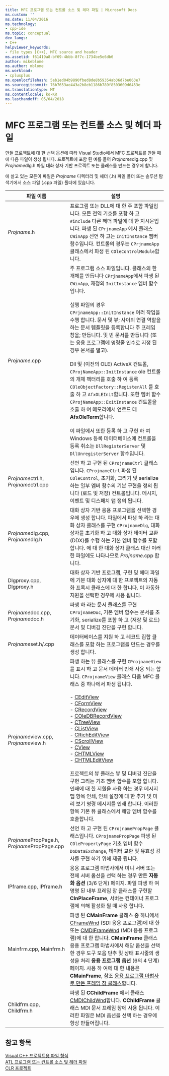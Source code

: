 ```yaml
---
title: MFC 프로그램 또는 컨트롤 소스 및 헤더 파일 | Microsoft Docs
ms.custom: ''
ms.date: 11/04/2016
ms.technology:
- cpp-ide
ms.topic: conceptual
dev_langs:
- C++
helpviewer_keywords:
- file types [C++], MFC source and header
ms.assetid: f61419a8-bf69-4bbb-8f7c-1734be5e6db6
author: mikeblome
ms.author: mblome
ms.workload:
- cplusplus
ms.openlocfilehash: 5ab1ed04b9890fbed8de8b59354ab36d7be063e7
ms.sourcegitcommit: 76b7653ae443a2b8eb1186b789f8503609d6453e
ms.translationtype: MT
ms.contentlocale: ko-KR
ms.lasthandoff: 05/04/2018
---
```

# <a name="mfc-program-or-control-source-and-header-files"></a>MFC 프로그램 또는 컨트롤 소스 및 헤더 파일
만들 프로젝트에 대 한 선택 옵션에 따라 Visual Studio에서 MFC 프로젝트를 만들 때에 다음 파일이 생성 됩니다. 프로젝트에 포함 된 예를 들어 *Projname*dlg.cpp 및 *Projname*dlg.h 파일 대화 상자 기반 프로젝트 또는 클래스를 만드는 경우에 합니다.  
  
 에 살고 있는 모든이 파일은 *Projname* 디렉터리 및 헤더 (.h) 파일 폴더 또는 솔루션 탐색기에서 소스 파일 (.cpp 파일) 폴더에 있습니다.  
  
|파일 이름|설명|  
|---------------|-----------------|  
|*Projname*.h|프로그램 또는 DLL에 대 한 주 포함 파일입니다. 모든 전역 기호를 포함 하 고 `#include` 다른 헤더 파일에 대 한 지시문입니다. 파생 된 `CPrjnameApp` 에서 클래스 `CWinApp` 선언 하 고는 `InitInstance` 멤버 함수입니다. 컨트롤의 경우는 `CPrjnameApp` 클래스에서 파생 된 `COleControlModule`합니다.|  
|*Projname*.cpp|주 프로그램 소스 파일입니다. 클래스의 한 개체를 만듭니다 `CPrjnameApp`에서 파생 된 `CWinApp`, 재정의 `InitInstance` 멤버 함수입니다.<br /><br /> 실행 파일의 경우 `CPrjnameApp::InitInstance` 여러 작업을 수행 합니다. 문서 및 뷰; 사이의 연결 역할을 하는 문서 템플릿을 등록합니다 주 프레임 창을; 만듭니다. 및 빈 문서를 만듭니다 (또는 응용 프로그램에 명령줄 인수로 지정 된 경우 문서를 열고).<br /><br /> Dll 및 (이전의 OLE) ActiveX 컨트롤, `CProjNameApp::InitInstance` ole 컨트롤의 개체 팩터리를 호출 하 여 등록 `COleObjectFactory::RegisterAll` 를 호출 하 고 `AfxOLEInit`합니다. 또한 멤버 함수 `CProjNameApp::ExitInstance` 컨트롤을 호출 하 여 메모리에서 언로드 데 **AfxOleTerm**합니다.<br /><br /> 이 파일에서 또한 등록 하 고 구현 하 여 Windows 등록 데이터베이스에 컨트롤을 등록 취소는 `DllRegisterServer` 및 `DllUnregisterServer` 함수입니다.|  
|*Projname*ctrl.h, *Projname*ctrl.cpp|선언 하 고 구현 된 `CProjnameCtrl` 클래스입니다. `CProjnameCtrl` 파생 된 `COleControl`, 초기화, 그리기 및 serialize 하는 일부 멤버 함수의 기본 구현을 정의 됩니다 (로드 및 저장) 컨트롤입니다. 메시지, 이벤트 및 디스패치 맵 정의 됩니다.|  
|*Projname*dlg.cpp, *Projname*dlg.h|대화 상자 기반 응용 프로그램을 선택한 경우에 생성 합니다. 파일에서 파생 하 라는 대화 상자 클래스를 구현 `CProjnameDlg`, 대화 상자를 초기화 하 고 대화 상자 데이터 교환 (DDX)를 수행 하는 기본 멤버 함수를 포함 합니다. 에 대 한 대화 상자 클래스 대신 이러한 파일에도 나타나므로 *Projname*.cpp 합니다.|  
|Dlgproxy.cpp, Dlgproxy.h|대화 상자 기반 프로그램, 구현 및 헤더 파일에 기본 대화 상자에 대 한 프로젝트의 자동화 프록시 클래스에 대 한 합니다. 이 자동화 지원을 선택한 경우에 사용 됩니다.|  
|*Projname*doc.cpp, *Projname*doc.h|파생 하 라는 문서 클래스를 구현 `CProjnameDoc`, 기본 멤버 함수는 문서를 초기화, serialize를 포함 하 고 (저장 및 로드) 문서 및 디버깅 진단을 구현 합니다.|  
|*Projname*set.h/.cpp|데이터베이스를 지원 하 고 레코드 집합 클래스를 포함 하는 프로그램을 만드는 경우를 생성 합니다.|  
|*Projname*view.cpp, *Projname*view.h|파생 하는 뷰 클래스를 구현 `CProjnameView`를 표시 하 고 문서 데이터 인쇄 사용 되는 합니다. `CProjnameView` 클래스 다음 MFC 클래스 중 하나에서 파생 됩니다.<br /><br /> -   [CEditView](../mfc/reference/ceditview-class.md)<br />-   [CFormView](../mfc/reference/cformview-class.md)<br />-   [CRecordView](../mfc/reference/crecordview-class.md)<br />-   [COleDBRecordView](../mfc/reference/coledbrecordview-class.md)<br />-   [CTreeView](../mfc/reference/ctreeview-class.md)<br />-   [CListView](../mfc/reference/clistview-class.md)<br />-   [CRichEditView](../mfc/reference/cricheditview-class.md)<br />-   [CScrollView](../mfc/reference/cscrollview-class.md)<br />-   [CView](../mfc/reference/cview-class.md)<br />-   [CHTMLView](../mfc/reference/chtmlview-class.md)<br />-   [CHTMLEditView](../mfc/reference/chtmleditview-class.md)<br /><br /> 프로젝트의 뷰 클래스 뷰 및 디버깅 진단을 구현 그리는 기초 멤버 함수를 포함 합니다. 인쇄에 대 한 지원을 사용 하는 경우 메시지 맵 항목 인쇄, 인쇄 설정에 대 한 추가 및 미리 보기 명령 메시지를 인쇄 합니다. 이러한 항목 기본 뷰 클래스에서 해당 멤버 함수를 호출합니다.|  
|*Projname*PropPage.h, *Projname*PropPage.cpp|선언 하 고 구현 된 `CProjnamePropPage` 클래스입니다. `CProjnamePropPage` 파생 된 `COlePropertyPage` 기초 멤버 함수 `DoDataExchange`, 데이터 교환 및 유효성 검사를 구현 하기 위해 제공 됩니다.|  
|IPframe.cpp, IPframe.h|응용 프로그램 마법사에서 미니 서버 또는 전체 서버 옵션을 선택 하는 경우 만든 **자동화 옵션** (3/6 단계) 페이지. 파일 파생 하 여 명명 된 내부 프레임 창 클래스를 구현할 **CInPlaceFrame**, 서버는 컨테이너 프로그램에 의해 활성화 될 때 사용 합니다.|  
|Mainfrm.cpp, Mainfrm.h|파생 된 **CMainFrame** 클래스 중 하나에서 [CFrameWnd](../mfc/reference/cframewnd-class.md) (SDI 응용 프로그램)에 대 한 또는 [CMDIFrameWnd](../mfc/reference/cmdiframewnd-class.md) (MDI 응용 프로그램)에 대 한 합니다. **CMainFrame** 클래스 응용 프로그램 마법사에서 해당 옵션을 선택한 경우 도구 모음 단추 및 상태 표시줄의 생성을 처리 **응용 프로그램 옵션** (6의 4 단계) 페이지. 사용 하 여에 대 한 내용은 **CMainFrame**, 참조 [응용 프로그램 마법사로 만든 프레임 창 클래스](../mfc/frame-window-classes-created-by-the-application-wizard.md)합니다.|  
|Childfrm.cpp, Childfrm.h|파생 된 **CChildFrame** 에서 클래스 [CMDIChildWnd](../mfc/reference/cmdichildwnd-class.md)합니다. **CChildFrame** 클래스 MDI 문서 프레임 창에 사용 됩니다. 이러한 파일은 MDI 옵션을 선택 하는 경우에 항상 만들어집니다.|  
  
## <a name="see-also"></a>참고 항목  
 [Visual C++ 프로젝트용 파일 형식](../ide/file-types-created-for-visual-cpp-projects.md)   
 [ATL 프로그램 또는 컨트롤 소스 및 헤더 파일](../ide/atl-program-or-control-source-and-header-files.md)   
 [CLR 프로젝트](../ide/files-created-for-clr-projects.md)